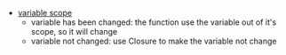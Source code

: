 - [variable scope](./scope.js)
    - variable has been changed: the function use the variable out of it's scope, so it will change
    - variable not changed: use Closure to make the variable not change 